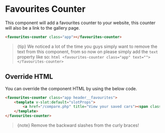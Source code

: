 <!-- Space: ~213834277 -->
<!-- Parent: Web Documentation -->
<!-- Parent: Vue Components -->
<!-- Title: Favourites Counter -->
<!-- Layout: (plain) -->

# Favourites Counter

This component will add a favourites counter to your website, this counter will also be a link to the gallery page.

```html
<favourites-counter class="app"></favourites-counter>
```

> {tip} We noticed a lot of the time you guys simply want to remove the text from this component, from so now on please simply add the ```text``` property like so: ```html <favourites-counter class="app" text=""></favourites-counter> ```

<a name="override-html"></a>
## Override HTML

You can override the component HTML by using the below code.

```html
<favourites-counter class="app header__favourites">
    <template v-slot:default="slotProps">
        <a href="/compare.php" title="View your saved cars"><span class="favourites-count">\{\{ slotProps.count \}\}</span> Saved Cars</a>
    </template>
</favourites-counter>
```

> {note} Remove the backward slashes from the curly braces!
